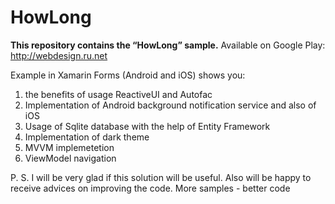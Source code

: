 # HowLong
**This repository contains the “HowLong” sample.**
Available on Google Play: http://webdesign.ru.net

Example in Xamarin Forms (Android and iOS) shows you:
1)	the benefits of usage ReactiveUI and Autofac
2)	Implementation of Android background notification service and also of iOS
3)	Usage of Sqlite database with the help of Entity Framework
4)	Implementation of dark theme
5)	MVVM implemetetion
6)	ViewModel navigation

P. S. I will be very glad if this solution will be useful. Also will be happy to receive advices on improving the code. More samples - better code  

